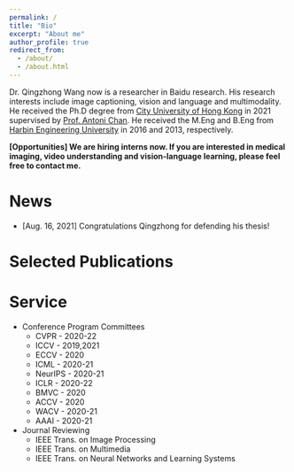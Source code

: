 ```yaml
---
permalink: /
title: "Bio"
excerpt: "About me"
author_profile: true
redirect_from: 
  - /about/
  - /about.html
---
```


Dr. Qingzhong Wang now is a researcher in Baidu research. His research interests include image captioning, vision and language and multimodality. He received the Ph.D degree from [City University of Hong Kong](https://www.cs.cityu.edu.hk/) in 2021 supervised by [Prof. Antoni Chan](https://www.cs.cityu.edu.hk/~abchan/). He received the M.Eng and B.Eng from [Harbin Engineering University](http://www.hrbeu.edu.cn/) in 2016 and 2013, respectively.

**[Opportunities] We are hiring interns now. If you are interested in medical imaging, video understanding and vision-language learning, please feel free to contact me.**

News
======
* [Aug. 16, 2021] Congratulations Qingzhong for defending his thesis!

Selected Publications
======

Service
=======
* Conference Program Committees
  * CVPR - 2020-22
  * ICCV - 2019,2021
  * ECCV - 2020
  * ICML - 2020-21
  * NeurIPS - 2020-21
  * ICLR - 2020-22
  * BMVC - 2020
  * ACCV - 2020
  * WACV - 2020-21
  * AAAI - 2020-21
* Journal Reviewing
  * IEEE Trans. on Image Processing
  * IEEE Trans. on Multimedia
  * IEEE Trans. on Neural Networks and Learning Systems


